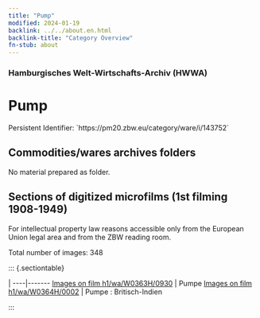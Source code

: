 ```yaml
---
title: "Pump"
modified: 2024-01-19
backlink: ../../about.en.html
backlink-title: "Category Overview"
fn-stub: about
---
```


### Hamburgisches Welt-Wirtschafts-Archiv (HWWA)

# Pump

<div class="hint">Persistent Identifier: `https://pm20.zbw.eu/category/ware/i/143752`</div>







## Commodities/wares archives folders





No material prepared as folder.



<a id="filmsections" />

## Sections of digitized microfilms (1st filming 1908-1949)

<p>For intellectual property law reasons accessible only from the European Union legal area and from the ZBW reading room.</p>



<p>Total number of images: 348</p>




::: {.sectiontable}

 | 
----|-------
<a class="btn" href="https://pm20.zbw.eu/film/h1/wa/W0363H/0930" rel="nofollow">Images on film h1/wa/W0363H/0930</a> | Pumpe
<a class="btn" href="https://pm20.zbw.eu/film/h1/wa/W0364H/0002" rel="nofollow">Images on film h1/wa/W0364H/0002</a> | Pumpe : Britisch-Indien


:::

















